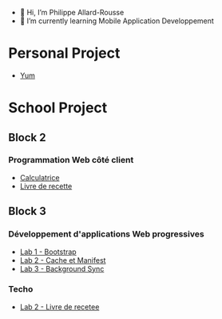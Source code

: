 - 👋 Hi, I’m Philippe Allard-Rousse
- 🌱 I’m currently learning Mobile Application Developpement

# Personal Project
- [Yum](https://delbiss.github.io/yum/)


# School Project
## Block 2
### Programmation Web côté client
- [Calculatrice](https://delbiss.github.io/dam-web-calculatrice/)
- [Livre de recette](https://delbiss.github.io/dam-web-recette/)

## Block 3
### Développement d'applications Web progressives
- [Lab 1 - Bootstrap](https://delbiss.github.io/pwa-bootstrap/)
- [Lab 2 - Cache et Manifest](https://delbiss.github.io/dam-pwa-manifest/)
- [Lab 3 - Background Sync](https://delbiss.github.io/dam-pwa-lab3-offline/)

### Techo
- [Lab 2  - Livre de recetee](https://delbiss.github.io/dam_techno_labo2/)

